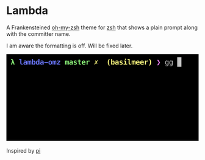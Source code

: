 # Lambda

A Frankensteined [oh-my-zsh](https://ohmyz.sh) theme for [zsh](https://www.zsh.org/) that shows a plain prompt along with the committer name.

I am aware the formatting is off. Will be fixed later.

![sample](./sample.png)

Inspired by [pi](https://github.com/tobyjamesthomas/pi)
